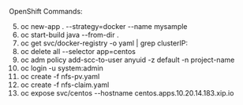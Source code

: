 OpenShift Commands:
 
5.  oc new-app . --strategy=docker  --name mysample
6.  oc start-build java --from-dir .
7.  oc get svc/docker-registry -o yaml | grep clusterIP:
8.  oc delete all --selector app=centos
9.  oc adm policy add-scc-to-user anyuid -z default -n project-name
10. oc login -u system:admin
11. oc create -f nfs-pv.yaml
12. oc create -f nfs-claim.yaml
13. oc expose svc/centos --hostname centos.apps.10.20.14.183.xip.io